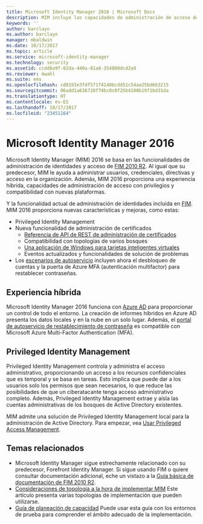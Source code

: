 ```yaml
---
title: Microsoft Identity Manager 2016 | Microsoft Docs
description: MIM incluye las capacidades de administración de acceso de FIM 2010 y le ayuda a administrar usuarios, credenciales, directivas y acceso dentro de su organización.
keywords: ''
author: barclayn
ms.author: barclayn
manager: mbaldwin
ms.date: 10/17/2017
ms.topic: article
ms.service: microsoft-identity-manager
ms.technology: security
ms.assetid: ccdd8a9f-02da-440a-81a8-354800dcd2a8
ms.reviewer: mwahl
ms.suite: ems
ms.openlocfilehash: cd8191e3fdf571f4140bcdd51c54aa25bd663215
ms.sourcegitcommit: 06add1a636720f74bc0c0f25b4100b19f1bd31da
ms.translationtype: HT
ms.contentlocale: es-ES
ms.lasthandoff: 10/17/2017
ms.locfileid: "23451164"
---
```

# <a name="microsoft-identity-manager-2016"></a>Microsoft Identity Manager 2016

Microsoft Identity Manager (MIM) 2016 se basa en las funcionalidades de administración de identidades y acceso de [FIM 2010 R2](https://technet.microsoft.com/library/jj133885.aspx). Al igual que su predecesor, MIM le ayuda a administrar usuarios, credenciales, directivas y acceso en la organización.  Además, MIM 2016 proporciona una experiencia híbrida, capacidades de administración de acceso con privilegios y compatibilidad con nuevas plataformas.

Y la funcionalidad actual de administración de identidades incluida en [FIM](https://technet.microsoft.com/library/jj133868). MIM 2016 proporciona nuevas características y mejoras, como estas:

- Privileged Identity Management
- Nueva funcionalidad de administración de certificados
  - [Referencia de API de REST de administración de certificados](./reference/certificate-management-rest-api-reference.md)
  - Compatibilidad con topologías de varios bosques
  - [Una aplicación de Windows para tarjetas inteligentes virtuales](working-with-mim-certificate-manager.md)
  - Eventos actualizados y funcionalidades de solución de problemas 
- Los [escenarios de autoservicio](working-with-self-service-password-reset.md) incluyen ahora el desbloqueo de cuentas y la puerta de Azure MFA (autenticación multifactor) para restablecer contraseñas.

## <a name="hybrid-experience"></a>Experiencia híbrida

Microsoft Identity Manager 2016 funciona con [Azure AD](https://docs.microsoft.com/azure/active-directory/active-directory-whatis) para proporcionar un control de todo el entorno. La creación de informes híbridos en Azure AD presenta los datos locales y en la nube en un solo lugar. Además, el [portal de autoservicio de restablecimiento de contraseña](working-with-self-service-password-reset.md) es compatible con Microsoft Azure Multi-Factor Authentication (MFA).

## <a name="privileged-identity-management"></a>Privileged Identity Management

Privileged Identity Management controla y administra el acceso administrativo, proporcionando un acceso a los recursos confidenciales que es temporal y se basa en tareas. Esto implica que puede dar a los usuarios solo los permisos que sean necesarios, lo que reduce las posibilidades de que un ciberatacante tenga acceso administrativo completo. Además, Privileged Identity Management extrae y aísla las cuentas administrativas de los bosques de Active Directory existentes.

MIM admite una solución de Privileged Identity Management local para la administración de Active Directory. Para empezar, vea [Usar Privileged Access Management](./pam/privileged-identity-management-for-active-directory-domain-services.md).

## <a name="related-topics"></a>Temas relacionados

- Microsoft Identity Manager sigue estrechamente relacionado con su predecesor, Forefront Identity Manager. Si sigue usando FIM o quiere consultar documentación adicional, eche un vistazo a la [Guía básica de documentación de FIM 2010 R2](https://technet.microsoft.com/library/jj133885.aspx).
- [Consideraciones de topología a la hora de implementar MIM](topology-considerations.md) Este artículo presenta varias topologías de implementación que pueden utilizarse.
- [Guía de planeación de capacidad](capacity-planning-guide.md) Puede usar esta guía con los entornos de prueba para comprender el ámbito adecuado de la implementación.